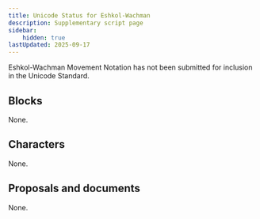 ```yaml
---
title: Unicode Status for Eshkol-Wachman
description: Supplementary script page
sidebar:
    hidden: true
lastUpdated: 2025-09-17
---
```


Eshkol-Wachman Movement Notation has not been submitted for inclusion in the Unicode Standard.

## Blocks

None.

## Characters

None.

## Proposals and documents

None.
